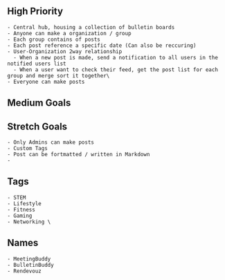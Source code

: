 ## High Priority

    - Central hub, housing a collection of bulletin boards
    - Anyone can make a organization / group
    - Each group contains of posts
    - Each post reference a specific date (Can also be reccuring)
    - User-Organization 2way relationship
      - When a new post is made, send a notification to all users in the notified users list
      - When a user want to check their feed, get the post list for each group and merge sort it together\
    - Everyone can make posts

## Medium Goals

## Stretch Goals

    - Only Admins can make posts
    - Custom Tags
    - Post can be fortmatted / written in Markdown
    -

## Tags

    - STEM
    - Lifestyle
    - Fitness
    - Gaming
    - Networking \

## Names

    - MeetingBuddy
    - BulletinBuddy
    - Rendevouz

